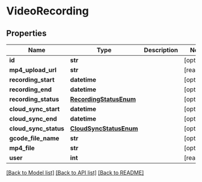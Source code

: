 # VideoRecording


## Properties
Name | Type | Description | Notes
------------ | ------------- | ------------- | -------------
**id** | **str** |  | [optional] 
**mp4_upload_url** | **str** |  | [readonly] 
**recording_start** | **datetime** |  | [optional] 
**recording_end** | **datetime** |  | [optional] 
**recording_status** | [**RecordingStatusEnum**](RecordingStatusEnum.md) |  | [optional] 
**cloud_sync_start** | **datetime** |  | [optional] 
**cloud_sync_end** | **datetime** |  | [optional] 
**cloud_sync_status** | [**CloudSyncStatusEnum**](CloudSyncStatusEnum.md) |  | [optional] 
**gcode_file_name** | **str** |  | [optional] 
**mp4_file** | **str** |  | [optional] 
**user** | **int** |  | [readonly] 

[[Back to Model list]](../README.md#documentation-for-models) [[Back to API list]](../README.md#documentation-for-api-endpoints) [[Back to README]](../README.md)


